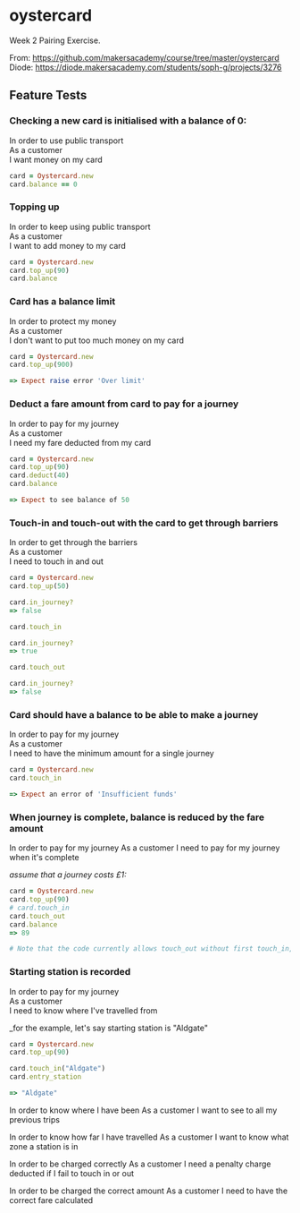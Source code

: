 # oystercard

Week 2 Pairing Exercise.

From: https://github.com/makersacademy/course/tree/master/oystercard  
Diode: https://diode.makersacademy.com/students/soph-g/projects/3276


## Feature Tests

### Checking a new card is initialised with a balance of 0:

In order to use public transport  
As a customer  
I want money on my card  

``` ruby
card = Oystercard.new
card.balance == 0

```

### Topping up

In order to keep using public transport  
As a customer  
I want to add money to my card  

```ruby
card = Oystercard.new
card.top_up(90)
card.balance

```

### Card has a balance limit 

In order to protect my money  
As a customer  
I don't want to put too much money on my card  

```ruby
card = Oystercard.new
card.top_up(900)

=> Expect raise error 'Over limit'

```

### Deduct a fare amount from card to pay for a journey
In order to pay for my journey  
As a customer  
I need my fare deducted from my card  

```ruby
card = Oystercard.new
card.top_up(90)
card.deduct(40)
card.balance

=> Expect to see balance of 50

```

### Touch-in and touch-out with the card to get through barriers
In order to get through the barriers  
As a customer  
I need to touch in and out  

```ruby 
card = Oystercard.new
card.top_up(50)

card.in_journey?
=> false

card.touch_in

card.in_journey?
=> true

card.touch_out

card.in_journey?
=> false

```

### Card should have a balance to be able to make a journey
In order to pay for my journey  
As a customer  
I need to have the minimum amount for a single journey  

```ruby
card = Oystercard.new
card.touch_in

=> Expect an error of 'Insufficient funds'
```


### When journey is complete, balance is reduced by the fare amount

In order to pay for my journey
As a customer
I need to pay for my journey when it's complete

_assume that a journey costs £1:_

```ruby
card = Oystercard.new
card.top_up(90)
# card.touch_in
card.touch_out
card.balance
=> 89

# Note that the code currently allows touch_out without first touch_in, may need to revise previous test

```
### Starting station is recorded

In order to pay for my journey  
As a customer  
I need to know where I've travelled from  

_for the example, let's say starting station is "Aldgate"

```ruby
card = Oystercard.new
card.top_up(90)

card.touch_in("Aldgate")
card.entry_station

=> "Aldgate"

```




In order to know where I have been
As a customer
I want to see to all my previous trips

In order to know how far I have travelled
As a customer
I want to know what zone a station is in

In order to be charged correctly
As a customer
I need a penalty charge deducted if I fail to touch in or out

In order to be charged the correct amount
As a customer
I need to have the correct fare calculated
